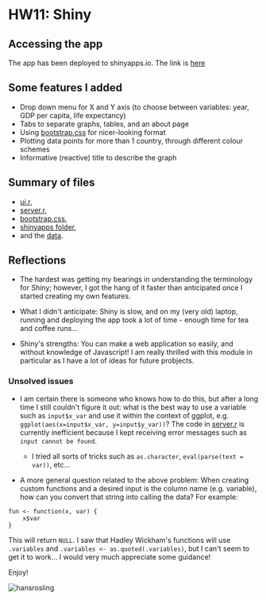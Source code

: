HW11: Shiny
==========================

## Accessing the app

The app has been deployed to shinyapps.io. The link is [here](https://mmlee.shinyapps.io/gapminder)

## Some features I added

* Drop down menu for X and Y axis (to choose between variables: year, GDP per capita, life expectancy)
* Tabs to separate graphs, tables, and an about page
* Using [bootstrap.css](https://github.com/STAT545-UBC/zz_michelle_lee-coursework/blob/master/HW11/gapminder/www/bootstrap.css) for nicer-looking format
* Plotting data points for more than 1 country, through different colour schemes 
* Informative (reactive) title to describe the graph


## Summary of files

* [ui.r](https://github.com/STAT545-UBC/zz_michelle_lee-coursework/blob/master/HW11/gapminder/ui.R),
* [server.r](https://github.com/STAT545-UBC/zz_michelle_lee-coursework/blob/master/HW11/gapminder/server.R), 
* [bootstrap.css](https://github.com/STAT545-UBC/zz_michelle_lee-coursework/blob/master/HW11/gapminder/www/bootstrap.css), 
* [shinyapps folder](https://github.com/STAT545-UBC/zz_michelle_lee-coursework/tree/master/HW11/gapminder/shinyapps/mmlee), 
* and the [data](https://github.com/STAT545-UBC/zz_michelle_lee-coursework/blob/master/HW11/gapminder/gapminderDataFiveYear.txt). 

## Reflections

* The hardest was getting my bearings in understanding the terminology for Shiny; however, I got the hang of it faster than anticipated once I started creating my own features.

* What I didn't anticipate: Shiny is slow, and on my (very old) laptop, running and deploying the app took a lot of time - enough time for tea and coffee runs...

* Shiny's strengths: You can make a web application so easily, and without knowledge of Javascript! I am really thrilled with this module in particular as I have a lot of ideas for future probjects. 

### Unsolved issues

* I am certain there is someone who knows how to do this, but after a long time I still couldn't figure it out: what is the best way to use a variable such as `input$x_var` and use it within the context of ggplot, e.g. `ggplot(aes(x=input$x_var, y=input$y_var))`?  The code in [server.r](link) is currently inefficient because I kept receiving error messages such as `input cannot be found`.
	+ I tried all sorts of tricks such as `as.character`, `eval(parse(text = var))`, etc... 
	
* A more general question related to the above problem: When creating custom functions and a desired input is the column name (e.g. variable), how can you convert that string into calling the data? For example:

```
fun <- function(x, var) {
	x$var
}
```

This will return `NULL`. I saw that Hadley Wickham's functions will use `.variables` and `.variables <- as.quoted(.variables)`, but I can't seem to get it to work... I would very much appreciate some guidance!
 

Enjoy!

![hansrosling](http://lh6.ggpht.com/_H14qvQBzS-Y/TSU1RmdCHNI/AAAAAAAALpE/oHD8MWY_-5Y/hans_rosling_bbc.jpg)